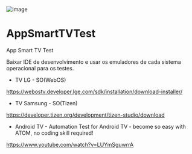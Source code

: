 
![image](https://user-images.githubusercontent.com/11202772/151035868-1ec42673-6e73-4e93-ae5d-e32a8b098e7f.png)


# AppSmartTVTest
App Smart TV Test


Baixar IDE de desenvolvimento e usar os emuladores de cada sistema operacional para os testes.

- TV LG - SO(WebOS)

https://webostv.developer.lge.com/sdk/installation/download-installer/



- TV Samsung - SO(Tizen)
  
https://developer.tizen.org/development/tizen-studio/download



- Android TV - Automation Test for Android TV - become so easy with ATOM, no coding skill required!

https://www.youtube.com/watch?v=LUYmSguwrrA
